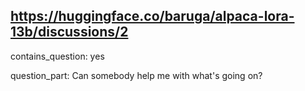 ## https://huggingface.co/baruga/alpaca-lora-13b/discussions/2

contains_question: yes

question_part: 
Can somebody help me with what's going on?